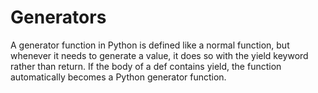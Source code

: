 
# Generators

A generator function in Python is defined like a normal function, but whenever it needs to generate a value, it does so with the yield keyword rather than return. If the body of a def contains yield, the function automatically becomes a Python generator function.
